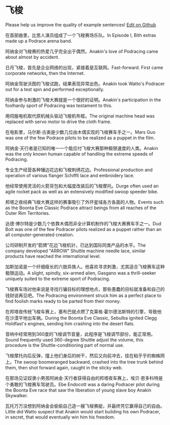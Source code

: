 # 飞梭

Please help us improve the quality of example sentences! [Edit on Github](https://github.com/jiyushe/jiyu-example-sentence-source/blob/main/chinese/feisuo.md)

<p><span class="chinese">在首部曲里，比思人演员组成了一个飞梭赛场乐队。</span><span class="english">In Episode I, Bith extras made up a Podrace arena band.</span></p>

<p><span class="chinese">阿纳金对飞梭赛的热爱几乎完全出于偶然。</span><span class="english">Anakin's love of Podracing came about almost by accident.</span></p>

<p><span class="chinese">日月飞梭，首先是企业网络的出现，紧接着是互联网。</span><span class="english">Fast-forward. First came corporate networks, then the Internet.</span></p>

<p><span class="chinese">阿纳金驾驶沃图的飞梭试跑，结果表现异常出色。</span><span class="english">Anakin took Watto's Podracer out for a test spin and performed exceptionally.</span></p>

<p><span class="chinese">阿纳金参与刺激的飞梭大赛就是一个很好的证明。</span><span class="english">Anakin's participation in the foolhardy sport of Podracing was testament to this.</span></p>

<p><span class="chinese">用伺服电机取代原机械头驱动飞梭机布框。</span><span class="english">The original machine head was replaced with servo motor to drive the cloth frame.</span></p>

<p><span class="chinese">在电影里，马尔斯·古奥是少数几位由木偶实现的飞梭赛车手之一。</span><span class="english">Mars Guo was one of the few Podrace pilots to be realized as a puppet in the film.</span></p>

<p><span class="chinese">阿纳金·天行者是已知的唯一一个能应付飞梭大赛那种极限速度的人类。</span><span class="english">Anakin was the only known human capable of handling the extreme speeds of Podracing.</span></p>

<p><span class="chinese">专业生产经营各种镶边花边和飞梭刺绣花边。</span><span class="english">Professional production and operation of various flanger Schiffli lace and embroidery lace.</span></p>

<p><span class="chinese">他经常使用灵活的火箭背包和大幅度改装后的飞梭摩托。</span><span class="english">Durge often used an agile rocket pack as well as an extensively modified swoop speeder bike.</span></p>

<p><span class="chinese">邦塔之夜经典飞梭大赛这样的赛事吸引了外环星域各方各面的人物。</span><span class="english">Events such as the Boonta Eve Classic Podrace attract beings from all reaches of the Outer Rim Territories.</span></p>

<p><span class="chinese">达德·博尔特是少数几个依靠木偶而非全计算机制作的飞梭大赛赛车手之一。</span><span class="english">Dud Bolt was one of the few Podracer pilots realized as a puppet rather than an all computer-generated creation.</span></p>

<p><span class="chinese">公司研制开发的“箭牌”花边飞梭机针，已达到国际同类产品的水平。</span><span class="english">The company developed "ARROW" Shuttle machine needle lace, similar products have reached the international level.</span></p>

<p><span class="chinese">加斯加诺是一个纤细瘦长的六肢异族人。他喜欢寻求刺激，尤其适合飞梭赛车这种极限运动。</span><span class="english">A slight, spindly, six-armed alien, Gasgano was a thrill-seeker uniquely suited to the extreme sport of Podracing.</span></p>

<p><span class="chinese">飞梭赛车场对他来说是寻找行骗目标的理想地点，那些愚蠢的目标就准备和自己的钱财说再见吧。</span><span class="english">The Podracing environment struck him as a perfect place to find foolish marks ready to be parted from their money.</span></p>

<p><span class="chinese">在邦塔夜传统飞梭车赛上，塞布巴就点燃了克莱格·霍尔德法斯特的引擎，导致他在沙漠平地出车祸。</span><span class="english">During the Boonta Eve Classic, Sebulba ignited Clegg Holdfast's engines, sending him crashing into the desert flats.</span></p>

<p><span class="chinese">音响中经常用到360度的飞梭调节音量，此程序是飞梭调节部份，能正常用。</span><span class="english">Sound frequently used 360-degree Shuttle adjust the volume, this procedure is the Shuttle-conditioning part of normal use.</span></p>

<p><span class="chinese">飞梭摩托向后反弹，撞上他们身后的树干，然后又向前冲去，挂在粘乎乎的蜘蛛网上。</span><span class="english">The swoop boomeranged backward, crashed into the tree trunk behind them, then shot forward again, caught in the sticky web.</span></p>

<p><span class="chinese">在那场见证奴隶小男孩阿纳金·天行者获得自由的邦塔夜车赛上，埃贝·恩多科特是个勇敢的飞梭赛车驾驶员。</span><span class="english">Ebe Endocott was a daring Podracer pilot during the Boonta Eve race that saw the liberation of young slave boy Anakin Skywalker.</span></p>

<p><span class="chinese">瓦托万万没想到阿纳金会偷偷自己造一艘飞梭赛艇，并最终凭它赢得自己的自由。</span><span class="english">Little did Watto suspect that Anakin would start building his own Podracer, in secret, that would eventually win him his freedom.</span></p>

